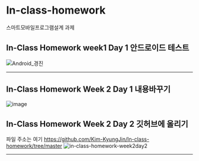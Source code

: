 # In-class-homework
스마트모바일프로그램설계 과제   

## In-Class Homework week1 Day 1 안드로이드 테스트   
![Android_경진](https://user-images.githubusercontent.com/57963888/110302278-696bd600-803c-11eb-880c-484a41f1b574.jpg)   

***

## In-Class Homework Week 2 Day 1 내용바꾸기   
![image](https://user-images.githubusercontent.com/57963888/110408576-29066980-80c9-11eb-9ba2-414530f51953.png)   

## In-Class Homework Week 2 Day 2 깃허브에 올리기   
파일 주소는 여기 https://github.com/Kim-KyungJin/In-class-homework/tree/master
![in-class-homework-week2day2](https://user-images.githubusercontent.com/57963888/110595027-e031dc00-81c0-11eb-9bae-936a5cb7cc10.jpg)   
***   
